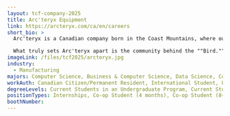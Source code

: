 ```yaml
---
layout: tcf-company-2025
title: Arc'teryx Equipment
link: https://arcteryx.com/ca/en/careers
short_bio: >
  Arc'teryx is a Canadian company born in the Coast Mountains, where our passion for the outdoors drives us to push the boundaries of performance and durability. We design gear that not only survives extreme conditions but elevates your experience in them. With over 2,400 retail locations worldwide, our impact goes beyond gear-it's about designing for a better future.

  What truly sets Arc'teryx apart is the community behind the ""Bird."" We're more than a team-We're a collective of problem-solvers, makers and explorers, united by a spirit of 'Leave It Better' and a deep respect for the outdoors. From Vancouver to Tokyo, Munich to New York, our teams and culture are bound by this shared purpose.
imageLink: /files/tcf2025/arcteryx.jpg
industry:
  - Manufacturing
majors: Computer Science, Business & Computer Science, Data Science, Computer Engineering, Electrical Engineering, Engineering Physics, Mechanical Engineering, Biomedical Engineering
workAuth: Canadian Citizen/Permanent Resident, International Student, US Citizen, All
degreeLevels: Current Students in an Undergraduate Program, Current Students in a Masters Program, Current Students in a Phd Program, Graduated with an Undergraduate Degree, Graduated with a Graduate Degree (Masters or Phd)
positionTypes: Internships, Co-op Student (4 months), Co-op Student (8+ months), Recent Graduate, Part-time, Full-time, Temporary (Less than 4 months)
boothNumber:
---
```

